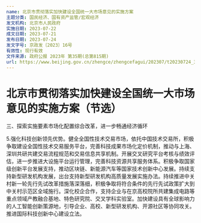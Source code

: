```yaml
---
name: 北京市贯彻落实加快建设全国统一大市场意见的实施方案
主题分类: 国民经济、国有资产监管/宏观经济
发文机构: 北京市人民政府
实施日期: 2023-07-22
成文日期: 2023-07-21
发布日期: 2023-07-24
发文字号: ​京政发〔2023〕16号
有效性: 现行有效
文件来源: 政府公报 2023年 第35期(总第815期)
url: https://www.beijing.gov.cn/zhengce/zhengcefagui/202307/t20230724_3205991.html
---
```


# 北京市贯彻落实加快建设全国统一大市场意见的实施方案（节选）

三、探索实施要素市场化配置综合改革，进一步畅通经济循环

5.强化科技创新领先优势。健全全国性技术交易市场，依托中国技术交易所，积极争取建设全国性技术交易服务平台，完善科技成果市场化定价机制，推动与上海、深圳共研共建交易流程规范和交易信息共享机制。开展交叉研究平台考核与绩效评估，进一步推进大设施平台运行管理，完善科技资源共享服务体系。积极争取国家级创新平台发展支持，推动区块链、新能源汽车等国家技术创新中心发展。持续支持新型研发机构发展，出台支持新型研发机构高质量发展实施办法。持续推进中关村新一轮先行先试改革措施落深落细，积极争取将符合条件的先行先试政策扩大到中关村示范区全域施行。深化校企合作，支持企业与在京高校院所共建集成电路等重点领域产教融合基地、特色研究院、交叉学科实验室。加快建设具有全球影响力的人工智能创新策源地，引导企业、高校、新型研发机构、开源社区等协同攻关。推进国际科技创新中心建设立法。
